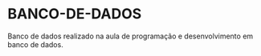 # BANCO-DE-DADOS
Banco de dados realizado na aula de programação e desenvolvimento em banco de dados.
